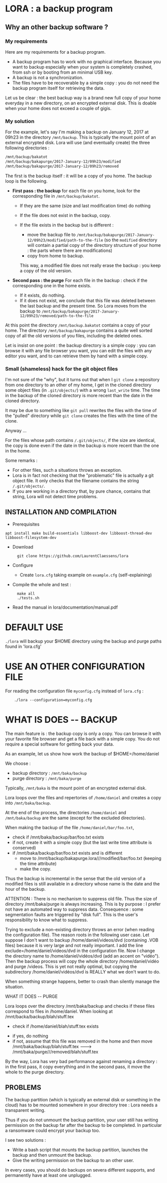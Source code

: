 
# LORA : a backup program

## Why an other backup software ?

### My requirements

Here are my requirements for a backup program.

* A backup program has to work with no graphical interface. Because you want to backup especially when your system is completely crashed, from ssh or by booting from an minimal USB key.
* A backup is not a synchronization. 
* The files have to be recoverable by a simple copy : you do not need the backup program itself for retrieving the data.

Let us be clear : the best backup way is a brand new full copy of your home everyday in a new directory, on an encrypted external disk. This is doable when your home does not exceed a couple of gigis.

### My solution

For the example, let's say I'm making a backup on January 12, 2017 at 09h23 in the directory `/mnt/backup`. This is typically the mount point of an external encrypted disk. Lora will use (and eventually create) the three following directories :
```bash
/mnt/backup/bakatot
/mnt/backup/bakapurge/2017-January-12/09h23/modified
/mnt/backup/bakapurge/2017-January-12/09h23/removed
```

The first is the backup itself : it will be a copy of you home. The backup loop is the following.

* **First pass : the backup** for each file on you home, look for the corresponding file in `/mnt/backup/bakatot`. 
   * If they are the same (size and last modification time) do nothing
   * If the file does not exist in the backup, copy.
   * If the file exists in the backup but is different :
       * move the backup file to `/mnt/backup/bakapurge/2017-January-12/09h23/modified/path-to-the-file` (so the `modified` directory will contain a partial copy of the directory structure of your home : the parts where there are modifications)
       * copy from home to backup.

     This way, a modified file does not really erase the backup : you keep a copy of the old version.

* **Second pass : the purge** For each file in the backup : check if the corresponding one in the home exists.
   * If it exists, do nothing.
   * If it does not exist, we conclude that this file was deleted between the last backup and the present time. So Lora moves from the backup to `/mnt/backup/bakapurge/2017-January-12/09h23/removed/path-to-the-file`

At this point the directory `/mnt/backup.bakatot` contains a copy of your home. The directory `/mnt/backup/bakapurge` contains a quite well sorted copy of all the old versions of you files, including the deleted ones.

Let is insist on one point : the backup directory is a simple copy : you can browse it with any file browser you want, you can edit the files with any editor you want, and to can retrieve them by hand with a simple copy.

### Small (shameless) hack for the git object files

I'm not sure of the "why", but it turns out that when I `git clone` a repository from one directory to an other of my home, I get in the cloned directory some object files (in `.git/objects/`) with a wrong `last_write` time. The time in the backup of the cloned directory is more recent than the date in the cloned directory.

It may be due to something like `git pull` rewrites the files with the time of the "pulled" directory while `git clone` creates the files with the time of the clone.

Anyway ...

For the files whose path contains `/.git/objects/`, if the size are identical, the copy is done even if the date in the backup is more recent than the one in the home.

Some remarks :
* For other files, such a situations throws an exception.
* Lora is in fact not checking that the "problematic" file is actually a git object file. It only checks that the filename contains the string `/.git/objects/`.
* If you are working in a directory that, by pure chance, contains that string, Lora will not detect time problems.

## INSTALLATION AND COMPILATION

* Prerequisites

```
apt install make build-essentials libboost-dev libboost-thread-dev libboost-filesystem-dev
```

* Download 

        git clone https://github.com/LaurentClaessens/lora

* Configure
   * Create `lora.cfg` taking example on `example.cfg` (self-explaining)
* Compile the whole and test :

        make all
        ./tests.sh

* Read the manual
    in lora/documentation/manual.pdf

# DEFAULT USE

`./lora` will backup your $HOME directory using the backup and purge paths found in 'lora.cfg'


# USE AN OTHER CONFIGURATION FILE

For reading the configuration file `myconfig.cfg` instead of `lora.cfg` :

        ./lora --configuration=myconfig.cfg

# WHAT IS DOES -- BACKUP

The main feature is : the backup copy is only a copy. You can browse it with your favorite file browser and get a file back with a simple copy. You do not require a special software for getting back your data.

As an example, let us show how work the backup of $HOME=/home/daniel

We choose :

*  backup directory : `/mnt/baka/backup`
*  purge directory  : `/mnt/baka/purge`

Typically, `/mnt/baka` is the mount point of an encrypted external disk.

Lora loops over the files and repertories of `/home/daniel` and creates a copy into `/mnt/baka/backup`.

At the end of the process, the directories `/home/daniel` and `/mnt/baka/backup` are the same (except for the excluded directories).

When making the backup of the file `/home/daniel/bar/foo.txt`,

* check if /mnt/baka/backup/bar/foo.txt exists
* if not, create it with a simple copy (but the last write time attribute is conserved)
* if /mnt/baka/backup/bar/foo.txt exists and is different
    - move to /mnt/backup/bakapurge.lora/<today date>/<hour>/modified/bar/foo.txt   (keeping the time attribute)
    - make the copy.

Thus the backup is incremental in the sense that the old version of a modified files is still available in a directory whose name is the date and the hour of the backup.



ATTENTION : There is no mechanism to suppress old file. Thus the size of directory /mnt/baka/purge is always increasing. This is by purpose : I prefer not have an automated way to suppress data.
    Consequence : some segmentation faults are triggered by "disk full". This is the user's responsibility to know what to suppress.

Trying to exclude a non-existing directory throws an error (when reading the configuration file). The reason roots in the following user case. Let suppose I don't want to
backup /home/daniel/videos/dvd (containing .VOB files) because it is very large and not really important. I add the line
exclude=/home/daniel/videos/dvd 
in the configuration file.
Now I change the directory name to /home/daniel/vidéos/dvd  (add an accent on "vidéo"). Then the backup process will copy the whole directory /home/daniel/vidéo and purge <purge>/videos. This is yet not really optimal, but copying the subdirectory /home/daniel/vidéos/dvd is REALLY what we don't want to do. 

When something strange happens, better to crash than silently manage the situation.


WHAT IT DOES -- PURGE

Lora loops over the directory /mnt/baka/backup and checks if these files correspond to files in /home/daniel.
When looking at /mnt/backa/backup/blah/stuff.tex

* check if /home/daniel/blah/stuff.tex exists
 - if yes, do nothing
 - if not, assume that this file was removed in the home and then move
/mnt/baka/backup/blah/stuff.tex ---> /mnt/baka/purge/<today date>/<hour>/removed/blah/stuff.tex

By the way, Lora has very bad performance against renaming a directory : in the first pass, it copy everything and in the second pass, it move the whole to the purge directory.

## PROBLEMS

The backup partition (which is typically an external disk or something in the cloud) has to be mounted somewhere in your directory tree : Lora needs a transparent writing.

Thus if you do not unmount the backup partition, your user still has writing permission on the backup far after the backup to be completed. In particular a ransomware could encrypt your backup too.

I see two solutions :

* Write a bash script that mounts the backup partition, launches the backup and then unmount the backup.
* Give the writing permission on the backup to an other user.

In every cases, you should do backups on severa different supports, and permanently have at least one unplugged.


